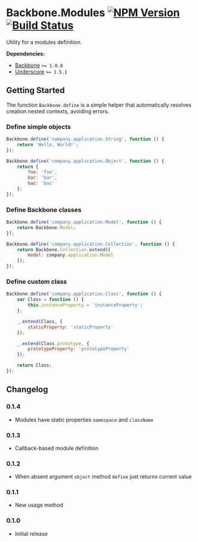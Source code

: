 [npm-badge]: https://badge.fury.io/js/backbone.modules.png
[npm-link]: https://badge.fury.io/js/backbone.modules

[travis-badge]: https://secure.travis-ci.org/DreamTheater/Backbone.Modules.png
[travis-link]: https://travis-ci.org/DreamTheater/Backbone.Modules

# Backbone.Modules [![NPM Version][npm-badge]][npm-link] [![Build Status][travis-badge]][travis-link]
Utility for a modules definition.

**Dependencies:**

  - [Backbone](https://github.com/documentcloud/backbone) `>= 1.0.0`
  - [Underscore](https://github.com/documentcloud/underscore) `>= 1.5.1`

## Getting Started
The function `Backbone.define` is a simple helper that automatically resolves creation nested contexts, avoiding errors.

### Define simple objects
```js
Backbone.define('company.application.String', function () {
    return 'Hello, World!';
});

Backbone.define('company.application.Object', function () {
    return {
        foo: 'foo',
        bar: 'bar',
        baz: 'baz'
    };
});
```

### Define Backbone classes
```js
Backbone.define('company.application.Model', function () {
    return Backbone.Model;
});

Backbone.define('company.application.Collection', function () {
    return Backbone.Collection.extend({
        model: company.application.Model
    });
});
```

### Define custom class
```js
Backbone.define('company.application.Class', function () {
    var Class = function () {
        this.instanceProperty = 'instanceProperty';
    };

    _.extend(Class, {
        staticProperty: 'staticProperty'
    });

    _.extend(Class.prototype, {
        prototypeProperty: 'prototypeProperty'
    });

    return Class;
});
```

## Changelog
### 0.1.4
  - Modules have static properties `namespace` and `className`

### 0.1.3
  - Callback-based module definition

### 0.1.2
  - When absent argument `object` method `define` just returns current value

### 0.1.1
  - New usage method

### 0.1.0
  - Initial release
